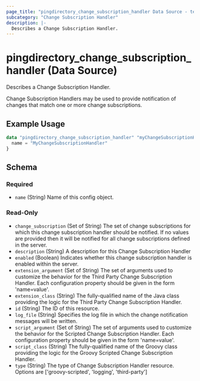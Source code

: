 ```yaml
---
page_title: "pingdirectory_change_subscription_handler Data Source - terraform-provider-pingdirectory"
subcategory: "Change Subscription Handler"
description: |-
  Describes a Change Subscription Handler.
---
```


# pingdirectory_change_subscription_handler (Data Source)

Describes a Change Subscription Handler.

Change Subscription Handlers may be used to provide notification of changes that match one or more change subscriptions.

## Example Usage

```terraform
data "pingdirectory_change_subscription_handler" "myChangeSubscriptionHandler" {
  name = "MyChangeSubscriptionHandler"
}
```

<!-- schema generated by tfplugindocs -->
## Schema

### Required

- `name` (String) Name of this config object.

### Read-Only

- `change_subscription` (Set of String) The set of change subscriptions for which this change subscription handler should be notified. If no values are provided then it will be notified for all change subscriptions defined in the server.
- `description` (String) A description for this Change Subscription Handler
- `enabled` (Boolean) Indicates whether this change subscription handler is enabled within the server.
- `extension_argument` (Set of String) The set of arguments used to customize the behavior for the Third Party Change Subscription Handler. Each configuration property should be given in the form 'name=value'.
- `extension_class` (String) The fully-qualified name of the Java class providing the logic for the Third Party Change Subscription Handler.
- `id` (String) The ID of this resource.
- `log_file` (String) Specifies the log file in which the change notification messages will be written.
- `script_argument` (Set of String) The set of arguments used to customize the behavior for the Scripted Change Subscription Handler. Each configuration property should be given in the form 'name=value'.
- `script_class` (String) The fully-qualified name of the Groovy class providing the logic for the Groovy Scripted Change Subscription Handler.
- `type` (String) The type of Change Subscription Handler resource. Options are ['groovy-scripted', 'logging', 'third-party']

